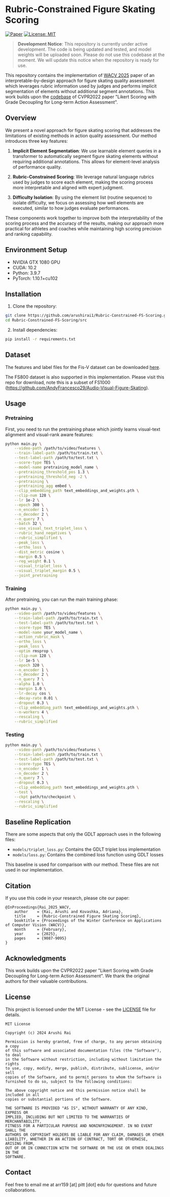 # Rubric-Constrained Figure Skating Scoring

[![Paper](https://img.shields.io/badge/Paper-PDF-red)](https://openaccess.thecvf.com/content/WACV2025/papers/Rai_Rubric-Constrained_Figure_Skating_Scoring_WACV_2025_paper.pdf)
[![License: MIT](https://img.shields.io/badge/License-MIT-yellow.svg)](https://opensource.org/licenses/MIT)

> **Development Notice**: This repository is currently under active development. The code is being updated and tested, and model weights will be uploaded soon. Please do not use this codebase at the moment. We will update this notice when the repository is ready for use.

This repository contains the implementation of [WACV 2025](https://openaccess.thecvf.com/content/WACV2025/papers/Rai_Rubric-Constrained_Figure_Skating_Scoring_WACV_2025_paper.pdf) paper of an interpretable-by-design approach for figure skating quality assessment which leverages rubric information used by judges and performs implicit segmentation of elements without additional segment annotations. This work builds upon the [codebase](https://github.com/xuangch/CVPR22_GDLT) of CVPR2022 paper "Likert Scoring with Grade Decoupling for Long-term Action Assessment".

## Overview

We present a novel approach for figure skating scoring that addresses the limitations of existing methods in action quality assessment. Our method introduces three key features:

1. **Implicit Element Segmentation**: We use learnable element queries in a transformer to automatically segment figure skating elements without requiring additional annotations. This allows for element-level analysis of performance quality.

2. **Rubric-Constrained Scoring**: We leverage natural language rubrics used by judges to score each element, making the scoring process more interpretable and aligned with expert judgment.

3. **Difficulty Isolation**: By using the element list (routine sequence) to isolate difficulty, we focus on assessing how well elements are executed, similar to how judges evaluate performances.

These components work together to improve both the interpretability of the scoring process and the accuracy of the results, making our approach more practical for athletes and coaches while maintaining high scoring precision and ranking capability.

## Environment Setup

- NVIDIA GTX 1080 GPU
- CUDA: 10.2
- Python: 3.9.7
- PyTorch: 1.10.1+cu102

## Installation

1. Clone the repository:
```bash
git clone https://github.com/arushirai1/Rubric-Constrained-FS-Scoring.git
cd Rubric-Constrained-FS-Scoring/src
```

2. Install dependencies:
```bash
pip install -r requirements.txt
```

## Dataset

The features and label files for the Fis-V dataset can be downloaded [here](https://1drv.ms/u/s!AqXkt0Mw7p9llWEihc533CB87U5P?e=EadhCo).

The FS800 dataset is also supported in this implementation. Please visit this repo for download, note this is a subset of FS1000 (https://github.com/AndyFrancesco29/Audio-Visual-Figure-Skating).

## Usage

### Pretraining

First, you need to run the pretraining phase which jointly learns visual-text alignment and visual-rank aware features:

```bash
python main.py \
    --video-path /path/to/video/features \
    --train-label-path /path/to/train.txt \
    --test-label-path /path/to/test.txt \
    --score-type TES \
    --model-name pretraining_model_name \
    --pretraining_threshold_pos 1.3 \
    --pretraining_threshold_neg -2 \
    --pretraining \
    --pretraining_agg embed \
    --clip_embedding_path text_embeddings_and_weights.pth \
    --clip-num 128 \
    --lr 1e-2 \
    --epoch 300 \
    --n_encoder 1 \
    --n_decoder 2 \
    --n_query 7 \
    --batch 32 \
    --use_visual_text_triplet_loss \
    --rubric_hand_negatives \
    --rubric_simplified \
    --peak_loss \
    --ortho_loss \
    --dist_metric cosine \
    --margin 0.5 \
    --reg_weight 0.1 \
    --visual_triplet_loss \
    --visual_triplet_margin 0.5 \
    --joint_pretraining
```

### Training

After pretraining, you can run the main training phase:

```bash
python main.py \
    --video-path /path/to/video/features \
    --train-label-path /path/to/train.txt \
    --test-label-path /path/to/test.txt \
    --score-type TES \
    --model-name your_model_name \
    --action_rubric_mask \
    --ortho_loss \
    --peak_loss \
    --optim rmsprop \
    --clip-num 128 \
    --lr 1e-5 \
    --epoch 320 \
    --n_encoder 1 \
    --n_decoder 2 \
    --n_query 7 \
    --alpha 1.0 \
    --margin 1.0 \
    --lr-decay cos \
    --decay-rate 0.01 \
    --dropout 0.3 \
    --clip_embedding_path text_embeddings_and_weights.pth \
    --n-workers 4 \
    --rescaling \
    --rubric_simplified
```

### Testing

```bash
python main.py \
    --video-path /path/to/video/features \
    --train-label-path /path/to/train.txt \
    --test-label-path /path/to/test.txt \
    --score-type TES \
    --n_encoder 1 \
    --n_decoder 2 \
    --n_query 7 \
    --dropout 0.3 \
    --clip_embedding_path text_embeddings_and_weights.pth \
    --test \
    --ckpt path/to/checkpoint \
    --rescaling \
    --rubric_simplified
```

## Baseline Replication

There are some aspects that only the GDLT approach uses in the following files:

- `models/triplet_loss.py`: Contains the GDLT triplet loss implementation
- `models/loss.py`: Contains the combined loss function using GDLT losses

This baseline is used for comparison with our method. These files are not used in our implementation.


## Citation

If you use this code in your research, please cite our paper:

```
@InProceedings{Rai_2025_WACV,
    author    = {Rai, Arushi and Kovashka, Adriana},
    title     = {Rubric-Constrained Figure Skating Scoring},
    booktitle = {Proceedings of the Winter Conference on Applications of Computer Vision (WACV)},
    month     = {February},
    year      = {2025},
    pages     = {9087-9095}
}
```

## Acknowledgments

This work builds upon the CVPR2022 paper "Likert Scoring with Grade Decoupling for Long-term Action Assessment". We thank the original authors for their valuable contributions.

## License

This project is licensed under the MIT License - see the [LICENSE](LICENSE) file for details.

```
MIT License

Copyright (c) 2024 Arushi Rai

Permission is hereby granted, free of charge, to any person obtaining a copy
of this software and associated documentation files (the "Software"), to deal
in the Software without restriction, including without limitation the rights
to use, copy, modify, merge, publish, distribute, sublicense, and/or sell
copies of the Software, and to permit persons to whom the Software is
furnished to do so, subject to the following conditions:

The above copyright notice and this permission notice shall be included in all
copies or substantial portions of the Software.

THE SOFTWARE IS PROVIDED "AS IS", WITHOUT WARRANTY OF ANY KIND, EXPRESS OR
IMPLIED, INCLUDING BUT NOT LIMITED TO THE WARRANTIES OF MERCHANTABILITY,
FITNESS FOR A PARTICULAR PURPOSE AND NONINFRINGEMENT. IN NO EVENT SHALL THE
AUTHORS OR COPYRIGHT HOLDERS BE LIABLE FOR ANY CLAIM, DAMAGES OR OTHER
LIABILITY, WHETHER IN AN ACTION OF CONTRACT, TORT OR OTHERWISE, ARISING FROM,
OUT OF OR IN CONNECTION WITH THE SOFTWARE OR THE USE OR OTHER DEALINGS IN THE
SOFTWARE.
```


## Contact

Feel free to email me at arr159 [at] pitt [dot] edu for questions and future collaborations.

